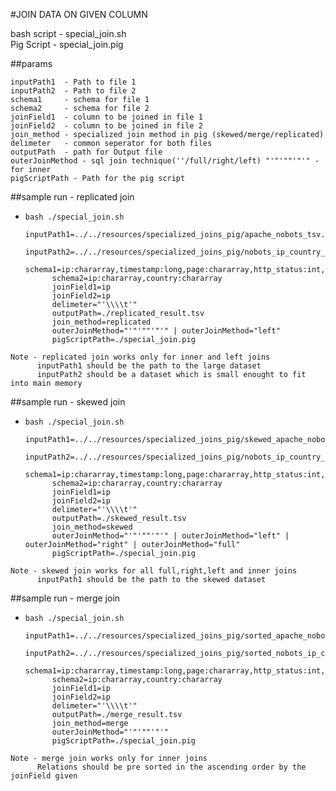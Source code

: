 #JOIN DATA ON GIVEN COLUMN

bash script - special_join.sh\
Pig Script - special_join.pig


##params
````
inputPath1  - Path to file 1
inputPath2  - Path to file 2 
schema1     - schema for file 1                  
schema2     - schema for file 2
joinField1  - column to be joined in file 1
joinField2  - column to be joined in file 2
join_method - specialized join method in pig (skewed/merge/replicated)
delimeter   - common seperator for both files
outputPath  - path for Output file
outerJoinMethod - sql join technique(''/full/right/left) "'"'""'"'" - for inner
pigScriptPath - Path for the pig script
````

##sample run - replicated join

*     bash ./special_join.sh 
            inputPath1=../../resources/specialized_joins_pig/apache_nobots_tsv.txt 
            inputPath2=../../resources/specialized_joins_pig/nobots_ip_country_tsv.txt 
            schema1=ip:chararray,timestamp:long,page:chararray,http_status:int,payload_size:int,useragent:chararray 
            schema2=ip:chararray,country:chararray 
            joinField1=ip 
            joinField2=ip 
            delimeter="'\\\\t'" 
            outputPath=./replicated_result.tsv
            join_method=replicated
            outerJoinMethod="'"'""'"'" | outerJoinMethod="left"
            pigScriptPath=./special_join.pig
            
 ~~~           
Note - replicated join works only for inner and left joins
       inputPath1 should be the path to the large dataset
       inputPath2 should be a dataset which is small enought to fit into main memory          
 ~~~   
    
    
    
    
##sample run - skewed join

*     bash ./special_join.sh 
            inputPath1=../../resources/specialized_joins_pig/skewed_apache_nobots_tsv.txt 
            inputPath2=../../resources/specialized_joins_pig/nobots_ip_country_tsv.txt 
            schema1=ip:chararray,timestamp:long,page:chararray,http_status:int,payload_size:int,useragent:chararray 
            schema2=ip:chararray,country:chararray 
            joinField1=ip 
            joinField2=ip 
            delimeter="'\\\\t'" 
            outputPath=./skewed_result.tsv
            join_method=skewed 
            outerJoinMethod="'"'""'"'" | outerJoinMethod="left" | outerJoinMethod="right" | outerJoinMethod="full"
            pigScriptPath=./special_join.pig
                      
 ~~~           
Note - skewed join works for all full,right,left and inner joins
       inputPath1 should be the path to the skewed dataset
 ~~~
 
 
            
##sample run - merge join

*     bash ./special_join.sh 
            inputPath1=../../resources/specialized_joins_pig/sorted_apache_nobots_tsv.txt 
            inputPath2=../../resources/specialized_joins_pig/sorted_nobots_ip_country_tsv.txt 
            schema1=ip:chararray,timestamp:long,page:chararray,http_status:int,payload_size:int,useragent:chararray 
            schema2=ip:chararray,country:chararray 
            joinField1=ip 
            joinField2=ip 
            delimeter="'\\\\t'" 
            outputPath=./merge_result.tsv
            join_method=merge 
            outerJoinMethod="'"'""'"'"
            pigScriptPath=./special_join.pig
                  
 ~~~           
Note - merge join works only for inner joins
       Relations should be pre sorted in the ascending order by the joinField given
 ~~~